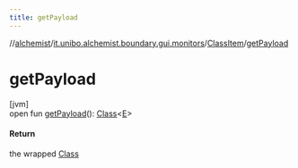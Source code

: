 ```yaml
---
title: getPayload
---
```

//[alchemist](../../../index.html)/[it.unibo.alchemist.boundary.gui.monitors](../index.html)/[ClassItem](index.html)/[getPayload](get-payload.html)



# getPayload



[jvm]\
open fun [getPayload](get-payload.html)(): [Class](https://docs.oracle.com/javase/8/docs/api/java/lang/Class.html)<[E](https://docs.oracle.com/javase/8/docs/api/java/lang/Enum.html)>



#### Return



the wrapped [Class](https://docs.oracle.com/javase/8/docs/api/java/lang/Class.html)




